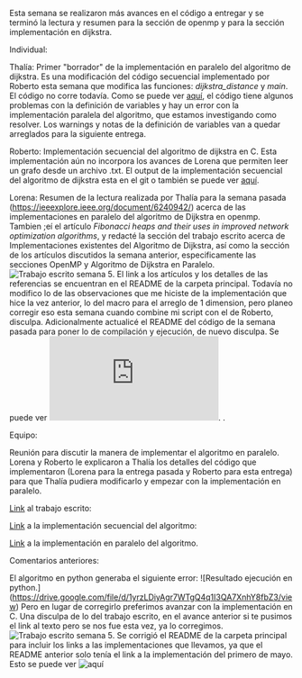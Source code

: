 Esta semana se realizaron más avances en el código a entregar y se terminó la lectura y resumen para la sección de openmp y para la sección implementación en dijkstra.

Individual:

Thalía: Primer "borrador" de la implementación en paralelo del algoritmo de dijkstra. Es una modificación del código secuencial implementado por Roberto esta semana que modifica las funciones: *dijkstra_distance* y *main*. El código no corre todavía. Como se puede ver [aquí](https://drive.google.com/file/d/1JfkdBlnN32Af7yez1DwlN8EP5xzlBhrD/view?usp=sharing), el código tiene algunos problemas con la definición de variables y hay un error con la implementación paralela del algoritmo, que estamos investigando como resolver. Los warnings y notas de la definición de variables van a quedar arreglados para la siguiente entrega.

Roberto: Implementación secuencial del algoritmo de dijkstra en C. Esta implementación aún no incorpora los avances de Lorena que permiten leer un grafo desde un archivo .txt. El output de la implementación secuencial del algoritmo de dijkstra esta en el git o también se puede ver [aquí](https://drive.google.com/file/d/1Q7uL5tYb59l_S_70q9xlNdUk_TOHtYLV/view?usp=sharing).

Lorena: Resumen de la lectura realizada por Thalía para la semana pasada (https://ieeexplore.ieee.org/document/6240942/) acerca de las implementaciones en paralelo del algoritmo de Dijkstra en openmp. Tambien ;eí el artículo *Fibonacci heaps and their uses in improved network optimization algorithms*, y redacté la sección del trabajo escrito acerca de Implementaciones existentes del Algoritmo de Dijkstra, así como la sección de los artículos discutidos la semana anterior, especificamente las secciones OpenMP y Algoritmo de Dijkstra en Paralelo. ![Trabajo escrito semana 5](https://drive.google.com/file/d/1Y-FJfFDE45l5zJd6eE1oV0i-kYoL5AYH/view). El link a los artículos y los detalles de las referencias se encuentran en el README de la carpeta principal. Todavía no modifico lo de las observaciones que me hiciste de la implementación que hice la vez anterior, lo del macro para el arreglo de 1 dimension, pero planeo corregir eso esta semana cuando combine mi script con el de Roberto, disculpa. Adicionalmente actualicé el README del código de la semana pasada para poner lo de compilación y ejecución, de nuevo disculpa. Se puede ver ![aquí](https://github.com/lmalpicas/analisis-numerico-computo-cientifico/blob/master/proyecto_final/proyectos/equipos/equipo_11/avance_01_05_18/codigo/README.md).
.

Equipo: 

Reunión para discutir la manera de implementar el algoritmo en paralelo. Lorena y Roberto le explicaron a Thalía los detalles del código que implementaron (Lorena para la entrega pasada y Roberto para esta entrega) para que Thalía pudiera modificarlo y empezar con la implementación en paralelo.

[Link](https://drive.google.com/file/d/1Y-FJfFDE45l5zJd6eE1oV0i-kYoL5AYH/view) al trabajo escrito: 

[Link](https://github.com/taguerram/analisis-numerico-computo-cientifico/blob/mno-2018-1/proyecto_final/proyectos/equipos/equipo_11/avance_08_05_18/dijkstra_secuencial.c) a la implementación secuencial del algoritmo:

[Link](https://github.com/taguerram/analisis-numerico-computo-cientifico/blob/mno-2018-1/proyecto_final/proyectos/equipos/equipo_11/avance_08_05_18/dijkstra_paralelo.c) a la implementación en paralelo del algoritmo.

Comentarios anteriores:

El algoritmo en python generaba el siguiente error:
![Resultado ejecución en python.] (https://drive.google.com/file/d/1yrzLDiyAgr7WTgQ4q1I3QA7XnhY8fbZ3/view)
Pero en lugar de corregirlo preferimos avanzar con la implementación en C. 
Una disculpa de lo del trabajo escrito, en el avance anterior si te pusimos el link al texto pero se nos fue esta vez, ya lo corregimos. 
![Trabajo escrito semana 5](https://drive.google.com/file/d/1Y-FJfFDE45l5zJd6eE1oV0i-kYoL5AYH/view).
Se corrigió el README de la carpeta principal para incluir los links a las implementaciones que llevamos, ya que el README anterior solo tenía el link a la implementación del primero de mayo. Esto se puede ver ![aquí](https://github.com/lmalpicas/analisis-numerico-computo-cientifico/tree/master/proyecto_final/proyectos/equipos/equipo_11)

